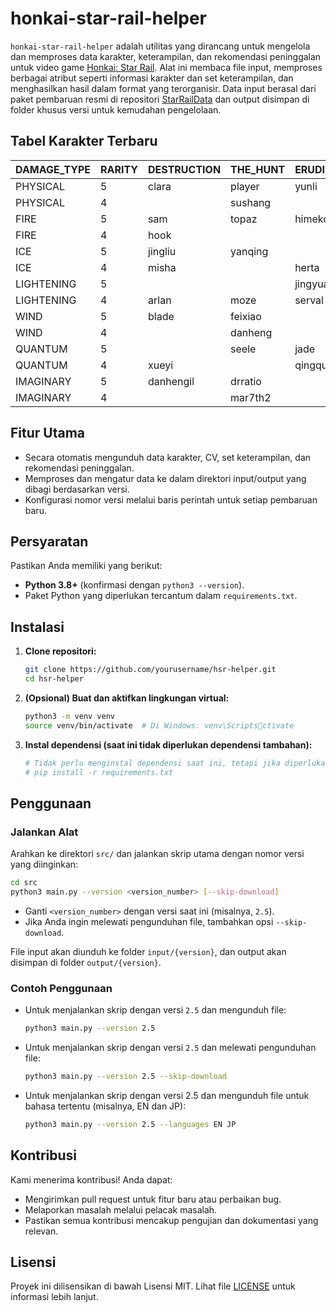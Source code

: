 # honkai-star-rail-helper

`honkai-star-rail-helper` adalah utilitas yang dirancang untuk mengelola dan memproses data karakter, keterampilan, dan rekomendasi peninggalan untuk video game [Honkai: Star Rail](https://en.wikipedia.org/wiki/Honkai:_Star_Rail). Alat ini membaca file input, memproses berbagai atribut seperti informasi karakter dan set keterampilan, dan menghasilkan hasil dalam format yang terorganisir. Data input berasal dari paket pembaruan resmi di repositori [StarRailData](https://github.com/Dimbreath/StarRailData/tree/master) dan output disimpan di folder khusus versi untuk kemudahan pengelolaan.

## Tabel Karakter Terbaru
<!-- CHARACTER_TABLE_START -->
| DAMAGE_TYPE | RARITY | DESTRUCTION        | THE_HUNT | ERUDITION | HARMONY | NIHILITY      | PRESERVATION | ABUNDANCE |
| ----------- | ------ | ------------------ | -------- | --------- | ------- | ------------- | ------------ | --------- |
| PHYSICAL    | 5      | clara|player|yunli | boothill | argenti   | robin   |               |              |           |
| PHYSICAL    | 4      |                    | sushang  |           | hanya   | luka          |              | natasha   |
| FIRE        | 5      | sam                | topaz    | himeko    |         | jiaoqiu       | player2      | lingsha   |
| FIRE        | 4      | hook               |          |           | asta    | guinaifen     |              | gallagher |
| ICE         | 5      | jingliu            | yanqing  |           | ruanmei |               | gepard       |           |
| ICE         | 4      | misha              |          | herta     |         | pela          | mar7th       |           |
| LIGHTENING  | 5      |                    |          | jingyuan  |         | acheron|kafka |              | bailu     |
| LIGHTENING  | 4      | arlan              | moze     | serval    | tingyun |               |              |           |
| WIND        | 5      | blade              | feixiao  |           | bronya  | blackswan     |              | huohuo    |
| WIND        | 4      |                    | danheng  |           |         | sampo         |              |           |
| QUANTUM     | 5      |                    | seele    | jade      | sparkle | silverwolf    | fuxuan       |           |
| QUANTUM     | 4      | xueyi              |          | qingque   |         |               |              | lynx      |
| IMAGINARY   | 5      | danhengil          | drratio  |           | player3 | welt          | aventurine   | luocha    |
| IMAGINARY   | 4      |                    | mar7th2  |           | yukong  |               |              |           |
<!-- CHARACTER_TABLE_END -->

## Fitur Utama
- Secara otomatis mengunduh data karakter, CV, set keterampilan, dan rekomendasi peninggalan.
- Memproses dan mengatur data ke dalam direktori input/output yang dibagi berdasarkan versi.
- Konfigurasi nomor versi melalui baris perintah untuk setiap pembaruan baru.

## Persyaratan

Pastikan Anda memiliki yang berikut:
- **Python 3.8+** (konfirmasi dengan `python3 --version`).
- Paket Python yang diperlukan tercantum dalam `requirements.txt`.

## Instalasi

1. **Clone repositori:**
   ```bash
   git clone https://github.com/yourusername/hsr-helper.git
   cd hsr-helper
   ```

2. **(Opsional) Buat dan aktifkan lingkungan virtual:**
   ```bash
   python3 -m venv venv
   source venv/bin/activate  # Di Windows: venv\Scriptsctivate
   ```

3. **Instal dependensi (saat ini tidak diperlukan dependensi tambahan):**
   ```bash
   # Tidak perlu menginstal dependensi saat ini, tetapi jika diperlukan di masa mendatang:
   # pip install -r requirements.txt
   ```

## Penggunaan

### Jalankan Alat
   Arahkan ke direktori `src/` dan jalankan skrip utama dengan nomor versi yang diinginkan:
   ```bash
   cd src
   python3 main.py --version <version_number> [--skip-download]
   ```

   - Ganti `<version_number>` dengan versi saat ini (misalnya, `2.5`).
   - Jika Anda ingin melewati pengunduhan file, tambahkan opsi `--skip-download`.

   File input akan diunduh ke folder `input/{version}`, dan output akan disimpan di folder `output/{version}`.

### Contoh Penggunaan

- Untuk menjalankan skrip dengan versi `2.5` dan mengunduh file:
  ```bash
  python3 main.py --version 2.5
  ```

- Untuk menjalankan skrip dengan versi `2.5` dan melewati pengunduhan file:
  ```bash
  python3 main.py --version 2.5 --skip-download
  ```

- Untuk menjalankan skrip dengan versi 2.5 dan mengunduh file untuk bahasa tertentu (misalnya, EN dan JP):
  ```bash
  python3 main.py --version 2.5 --languages EN JP
  ```

## Kontribusi

Kami menerima kontribusi! Anda dapat:
- Mengirimkan pull request untuk fitur baru atau perbaikan bug.
- Melaporkan masalah melalui pelacak masalah.
- Pastikan semua kontribusi mencakup pengujian dan dokumentasi yang relevan.

## Lisensi

Proyek ini dilisensikan di bawah Lisensi MIT. Lihat file [LICENSE](LICENSE) untuk informasi lebih lanjut.

